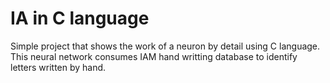 # IA in C language

Simple project that shows the work of a neuron by detail using C language.
This neural network consumes IAM hand writting database to identify
letters written by hand.

